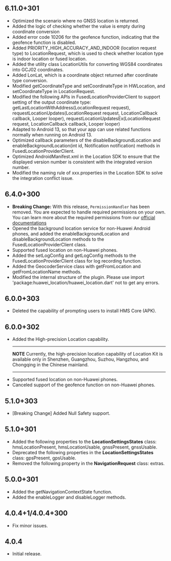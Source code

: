 ## 6.11.0+301

- Optimized the scenario where no GNSS location is returned.
- Added the logic of checking whether the value is empty during coordinate conversion
- Added error code 10206 for the geofence function, indicating that the geofence function is disabled.
- Added PRIORITY_HIGH_ACCURACY_AND_INDOOR (location request type) to LocationRequest, which is used to check whether location type is indoor location or fused location.
- Added the utility class LocationUtils for converting WGS84 coordinates into GCJ02 coordinates.
- Added LonLat, which is a coordinate object returned after coordinate type conversion.
- Modified getCoordinateType and setCoordinateType in HWLocation, and setCoordinateType in LocationRequest.
- Modified the following APIs in FusedLocationProviderClient to support setting of the output coordinate type:
getLastLocationWithAddress(LocationRequest request), requestLocationUpdates(LocationRequest request, LocationCallback callback, Looper looper), requestLocationUpdatesEx(LocationRequest request, LocationCallback callback, Looper looper)
- Adapted to Android 13, so that your app can use related functions normally when running on Android 13.
- Optimized callback parameters of the disableBackgroundLocation and enableBackgroundLocation(int id, Notification notification) methods in FusedLocationProviderClient.
- Optimized AndroidManifest.xml in the Location SDK to ensure that the displayed version number is consistent with the integrated version number.
- Modified the naming rule of xxx.properties in the Location SDK to solve the integration conflict issue.

## 6.4.0+300

- **Breaking Change:** With this release, `PermissionHandler` has been removed. You are expected to handle required permissions on your own. You can learn more about the required permissions from our [official documentations](https://developer.huawei.com/consumer/en/doc/development/HMS-Plugin-Guides/dev-process-0000001089376648?ha_source=hms1)
- Opened the background location service for non-Huawei Android phones, and added the enableBackgroundLocation and disableBackgroundLocation methods to the FusedLocationProviderClient class.
- Supported fused location on non-Huawei phones.
- Added the setLogConfig and getLogConfig methods to the FusedLocationProviderClient class for log recording function.
- Added the GeocoderService class with getFromLocation and getFromLocationName methods.
- Modified the internal structure of the plugin. Please use import 'package:huawei_location/huawei_location.dart' not to get any errors.

## 6.0.0+303

- Deleted the capability of prompting users to install HMS Core (APK).

## 6.0.0+302

- Added the High-precision Location capability.
  ***
  **NOTE**
  Currently, the high-precision location capability of Location Kit is available only in Shenzhen, Guangzhou, Suzhou, Hangzhou, and Chongqing in the Chinese mainland.
  ***
- Supported fused location on non-Huawei phones.
- Canceled support of the geofence function on non-Huawei phones.

## 5.1.0+303

- [Breaking Change] Added Null Safety support.

## 5.1.0+301

- Added the following properties to the **LocationSettingsStates** class: hmsLocationPresent, hmsLocationUsable, gnssPresent, gnssUsable.
- Deprecated the following properties in the **LocationSettingsStates** class: gpsPresent, gpsUsable.
- Removed the following property in the **NavigationRequest** class: extras.

## 5.0.0+301

- Added the getNavigationContextState function.
- Added the enableLogger and disableLogger methods.

## 4.0.4+1/4.0.4+300

- Fix minor issues.

## 4.0.4

- Initial release.
